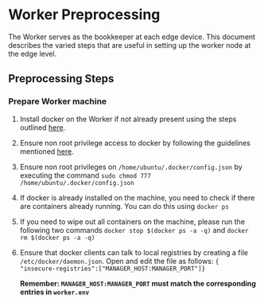 # Worker Preprocessing

The Worker serves as the bookkeeper at each edge device. This document describes the varied steps that are useful in setting up the worker node at the edge level.

## Preprocessing Steps

### Prepare Worker machine

1. Install docker on the Worker if not already present using the steps outlined [here](https://docs.docker.com/get-docker/). 
2. Ensure non root privilege access to docker by following the guidelines mentioned [here](https://docs.docker.com/engine/install/linux-postinstall/). 
3. Ensure non root privileges on `/home/ubuntu/.docker/config.json` by executing the command  `sudo chmod 777 /home/ubuntu/.docker/config.json`
4. If docker is already installed on the machine, you need to check if there are containers already running. You can do this using `docker ps`
5. If you need to wipe out all containers on the machine, please run the following two commands `docker stop $(docker ps -a -q)` and `docker rm $(docker ps -a -q)`
6. Ensure that docker clients can talk to local registries by creating a file `/etc/docker/daemon.json`. Open and edit the file as follows: 
    ```{  "insecure-registries":["MANAGER_HOST:MANAGER_PORT"]}```
    
    **Remember: `MANAGER_HOST:MANAGER_PORT` must match the corresponding entries in `worker.env`**
